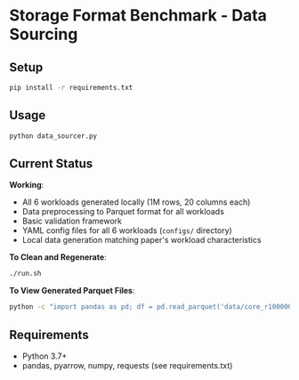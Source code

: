 # Storage Format Benchmark - Data Sourcing

## Setup
```bash
pip install -r requirements.txt
```

## Usage
```bash
python data_sourcer.py
```

## Current Status
**Working**: 
- All 6 workloads generated locally (1M rows, 20 columns each)
- Data preprocessing to Parquet format for all workloads
- Basic validation framework
- YAML config files for all 6 workloads (`configs/` directory)
- Local data generation matching paper's workload characteristics

**To Clean and Regenerate**:
```bash
./run.sh
```

**To View Generated Parquet Files**:
```bash
python -c "import pandas as pd; df = pd.read_parquet('data/core_r1000000_c20_processed.parquet'); print('Shape:', df.shape); print(df.head())"
```

## Requirements
- Python 3.7+
- pandas, pyarrow, numpy, requests (see requirements.txt)